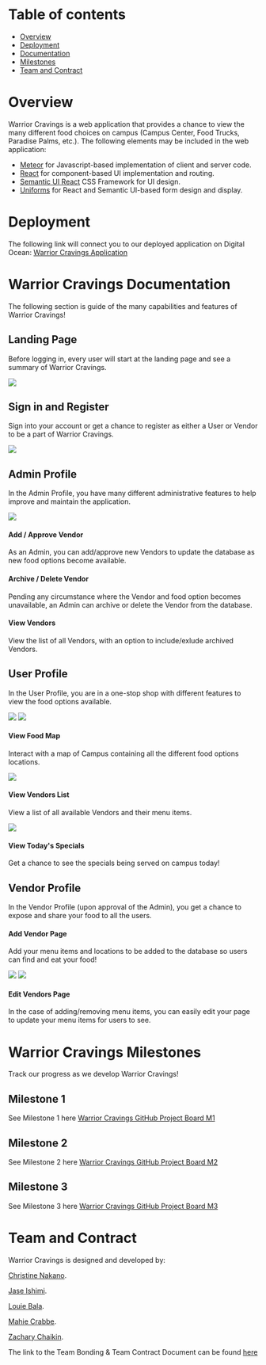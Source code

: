 # Table of contents

* [Overview](#overview)
* [Deployment](#deployment)
* [Documentation](#warrior-cravings-documentation)
* [Milestones](#warrior-cravings-milestones)
* [Team and Contract](#team-and-contract)

# Overview

Warrior Cravings is a web application that provides a chance to view the many different food choices on campus (Campus Center, Food Trucks, Paradise Palms, etc.). The following elements may be included in the web application:

* [Meteor](https://www.meteor.com/) for Javascript-based implementation of client and server code.
* [React](https://reactjs.org/) for component-based UI implementation and routing.
* [Semantic UI React](https://react.semantic-ui.com/) CSS Framework for UI design.
* [Uniforms](https://uniforms.tools/) for React and Semantic UI-based form design and display.

# Deployment
The following link will connect you to our deployed application on Digital Ocean:
[Warrior Cravings Application](https://warrior-cravings.xyz/)

# Warrior Cravings Documentation

The following section is guide of the many capabilities and features of Warrior Cravings!

## Landing Page

Before logging in, every user will start at the landing page and see a summary of Warrior Cravings.

[//]: # (![]&#40;images/landing-page.png&#41;)

<img src="images/landingpageupdatedbig.png">

## Sign in and Register

Sign into your account or get a chance to register as either a User or Vendor to be a part of Warrior Cravings.

[//]: # (![]&#40;images/signin-page.png&#41;)

[//]: # (![]&#40;images/signup-page.png&#41;)

<img src="images/mockups/sign_in_page_new_updated">

## Admin Profile

In the Admin Profile, you have many different administrative features to help improve and maintain the application.

<img src="images/Screen Shot 2022-04-26 at 12.36.47 PM.png">

#### Add / Approve Vendor

As an Admin, you can add/approve new Vendors to update the database as new food options become available.

#### Archive / Delete Vendor

Pending any circumstance where the Vendor and food option becomes unavailable, an Admin can archive or delete the Vendor from the database.

#### View Vendors

View the list of all Vendors, with an option to include/exlude archived Vendors.

## User Profile

In the User Profile, you are in a one-stop shop with different features to view the food options available.

<img src="images/Screen Shot 2022-04-26 at 12.37.00 PM.png">

<img src="images/mockups/userprofile_userpage.png">

#### View Food Map

Interact with a map of Campus containing all the different food options locations.

<img src="images/mockups/map_userpage.png">

#### View Vendors List

View a list of all available Vendors and their menu items.

<img src="images/mockups/vendors_userpage.png">

#### View Today's Specials

Get a chance to see the specials being served on campus today!

## Vendor Profile

In the Vendor Profile (upon approval of the Admin), you get a chance to expose and share your food to all the users.

#### Add Vendor Page

Add your menu items and locations to be added to the database so users can find and eat your food!

<img src="images/mockups/vendor-home_vendorpage.png">

<img src="images/mockups/form_vendorpage.png">

#### Edit Vendors Page

In the case of adding/removing menu items, you can easily edit your page to update your menu items for users to see.

# Warrior Cravings Milestones

Track our progress as we develop Warrior Cravings!

## Milestone 1

See Milestone 1 here [Warrior Cravings GitHub Project Board M1](https://github.com/warrior-cravings/warrior-cravings/projects/1)

[//]: # (![]&#40;images/project-board-1.png&#41;)

## Milestone 2

See Milestone 2 here [Warrior Cravings GitHub Project Board M2](https://github.com/warrior-cravings/warrior-cravings/projects/2)

## Milestone 3

See Milestone 3 here [Warrior Cravings GitHub Project Board M3](https://github.com/warrior-cravings/warrior-cravings/projects/3)

# Team and Contract

Warrior Cravings is designed and developed by:

[Christine Nakano](https://github.com/Cknakano).

[Jase Ishimi](https://github.com/ishimi8).

[Louie Bala](https://github.com/Louie808).

[Mahie Crabbe](https://github.com/mahi3crab).

[Zachary Chaikin](https://github.com/zchaikin).

The link to the Team Bonding & Team Contract Document can be found [here](https://docs.google.com/document/d/1SRTYNonslrtiFPJDW3MKqytMh0vnHxiC6MnLjCrtIrs/edit#)
